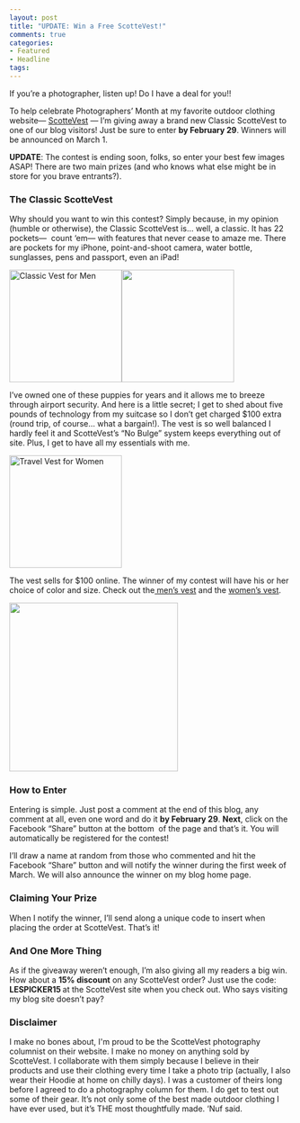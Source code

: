 ```yaml
---
layout: post
title: "UPDATE: Win a Free ScotteVest!"
comments: true
categories:
- Featured
- Headline
tags:
---
```

If you’re a photographer, listen up! Do I have a deal for you!!

To help celebrate Photographers’ Month at my favorite outdoor clothing website— <a href="http://www.scottevest.com">ScotteVest</a> — I’m giving away a brand new Classic ScotteVest to one of our blog visitors! Just be sure to enter <strong>by February 29</strong>. Winners will be announced on March 1.

<strong>UPDATE</strong>: The contest is ending soon, folks, so enter your best few images ASAP! There are two main prizes (and who knows what else might be in store for you brave entrants?).
<h3>The Classic ScotteVest</h3>
Why should you want to win this contest? Simply because, in my opinion (humble or otherwise), the Classic ScotteVest is… well, a classic. It has 22 pockets—  count ‘em— with features that never cease to amaze me. There are pockets for my iPhone, point-and-shoot camera, water bottle, sunglasses, pens and passport, even an iPad!

<img src="http://www.scottevest.com/media/img/p_tvestm-desert-sand_ndx.jpg" alt="Classic Vest for Men" width="200" height="200"><a href="http://blog.lesterpickerphoto.com/wp-content/uploads/2012/02/pr_scott.jpg"><img class="size-full wp-image-1937" title="pr_scott" src="http://blog.lesterpickerphoto.com/wp-content/uploads/2012/02/pr_scott.jpg" alt="" width="200" height="200"></a>

I’ve owned one of these puppies for years and it allows me to breeze through airport security. And here is a little secret; I get to shed about five pounds of technology from my suitcase so I don’t get charged $100 extra (round trip, of course… what a bargain!). The vest is so well balanced I hardly feel it and ScotteVest’s “No Bulge” system keeps everything out of site. Plus, I get to have all my essentials with me.

<img src="http://www.scottevest.com/media/img/p_tvestw-desert-sand_ndx.jpg" alt="Travel Vest for Women" width="200" height="200">

The vest sells for $100 online. The winner of my contest will have his or her choice of color and size. Check out the<a href="http://www.scottevest.com/v3_store/New_Travel_Vest.shtml"> men’s vest</a> and the <a href="http://www.scottevest.com/v3_store/New_Travel_Vest_Women.shtml">women’s vest</a>.

<a href="http://blog.lesterpickerphoto.com/wp-content/uploads/2012/02/Travel-Vest-Men_Xray-white.jpg"><img class="size-medium wp-image-1936" title="Travel-Vest-Men_Xray-white" src="http://blog.lesterpickerphoto.com/wp-content/uploads/2012/02/Travel-Vest-Men_Xray-white-300x300.jpg" alt="" width="300" height="300"></a>
<h3>How to Enter</h3>
Entering is simple. Just post a comment at the end of this blog, any comment at all, even one word and do it <strong>by February 29</strong>. <strong>Next</strong>, click on the Facebook “Share” button at the bottom  of the page and that’s it. You will automatically be registered for the contest!

I’ll draw a name at random from those who commented and hit the Facebook “Share” button and will notify the winner during the first week of March. We will also announce the winner on my blog home page.
<h3>Claiming Your Prize</h3>
When I notify the winner, I’ll send along a unique code to insert when placing the order at ScotteVest. That’s it!
<h3>And One More Thing</h3>
As if the giveaway weren’t enough, I’m also giving all my readers a big win. How about a <strong>15% discount</strong> on any ScotteVest order? Just use the code: <strong>LESPICKER15 </strong>at the ScotteVest site when you check out. Who says visiting my blog site doesn’t pay?
<h3>Disclaimer</h3>
I make no bones about, I'm proud to be the ScotteVest photography columnist on their website. I make no money on anything sold by ScotteVest. I collaborate with them simply because I believe in their products and use their clothing every time I take a photo trip (actually, I also wear their Hoodie at home on chilly days). I was a customer of theirs long before I agreed to do a photography column for them. I do get to test out some of their gear. It’s not only some of the best made outdoor clothing I have ever used, but it’s THE most thoughtfully made. ‘Nuf said.